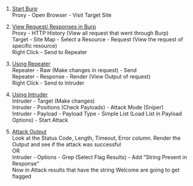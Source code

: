 1. <u>Start Burp</u>  
   Proxy - Open Browser - Visit Target Site

2. <u>View Request/ Responses in Burp</u>  
   Proxy - HTTP History (View all request that went through Burp)  
   Target - Site Map - Select a Resource - Request (View the request of specific resource)  
   Right Click - Send to Repeater

3. <u>Using Repeater</u>  
   Repeater - Raw (Make changes in request) - Send  
   Repeater - Response - Render (View Output of request)  
   Right Click - Send to Intruder

4. <u>Using Intruder</u>  
   Intruder - Target (Make changes)  
   Intruder - Positions (Check Payloads) - Attack Mode (Sniper)  
   Intruder - Payload - Payload Type - Simple List (Load List in Payload Options) - Start Attack

5. <u>Attack Output</u>  
   Look at the Status Code, Length, Timeout, Error column. Render the Output and see if the attack was successful  
   OR  
   Intruder - Options - Grep (Select Flag Results) - Add "String Present in Response"  
   Now in Attack results that have the string Welcome are going to get flagged
